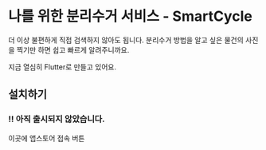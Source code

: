 # 나를 위한 분리수거 서비스 - SmartCycle

더 이상 불편하게 직접 검색하지 않아도 됩니다.
분리수거 방법을 알고 싶은 물건의 사진을 찍기만 하면 쉽고 빠르게 알려주니까요.

지금 열심히 Flutter로 만들고 있어요.

## 설치하기

### !! 아직 출시되지 않았습니다.
이곳에 앱스토어 접속 버튼